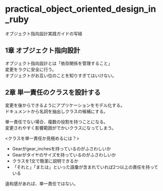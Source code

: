 # practical_object_oriented_design_in_ruby
オブジェクト指向設計実践ガイドの写経

## 1章 オブジェクト指向設計

オブジェクト指向設計とは「依存関係を管理すること」  
変更をラクに安全に行う。  
オブジェクトがお互い位のことを知りすぎてはいけない。  

## 2章 単一責任のクラスを設計する

変更を後からできるようにアプリケーションをモデル化する。  
ドキュメントから名詞を抽出しクラスの候補にする。  

単一責任でない場合、複数の役割を持つことになる。  
変更されやすく影響範囲がでかいクラスになってしまう。  

<クラスを単一責任か見極めるには？>  

* Gearがgear_inchesを持っているのがふさわしいか
* Gearがタイヤのサイズを持っているのがふさわしいか
* クラスを1文で簡潔に説明できるか
 * 「それと」「または」といった語彙が含まれていれば2つ以上の責任を持っている

違和感があれば、単一責任ではない。  
